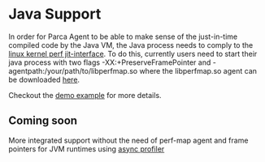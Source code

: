 # Java Support

In order for Parca Agent to be able to make sense of the just-in-time compiled code by the Java VM, the Java process needs to comply to the [linux kernel perf jit-interface](https://github.com/torvalds/linux/blob/master/tools/perf/Documentation/jit-interface.txt). To do this, currently users need to start their java process with two flags -XX:+PreserveFramePointer and -agentpath:/your/path/to/libperfmap.so where the libperfmap.so agent can be downloaded [here](https://github.com/parca-dev/perf-map-agent/releases/tag/v0.0.1).

Checkout the [demo example](https://github.com/parca-dev/parca-demo/tree/main/java) for more details.

## Coming soon

More integrated support without the need of perf-map agent and frame pointers for JVM runtimes using [async profiler](https://github.com/async-profiler/async-profiler)
